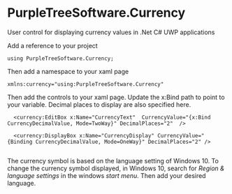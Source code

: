 # PurpleTreeSoftware.Currency

User control for displaying currency values in .Net C# UWP applications


Add a reference to your project
```
using PurpleTreeSoftware.Currency;
```

Then add a namespace to your xaml page
```
xmlns:currency="using:PurpleTreeSoftware.Currency"
```

Then add the controls to your xaml page. Update the x:Bind path to point to your variable. 
Decimal places to display are also specified here.

```
  <currency:EditBox x:Name="CurrencyText"  CurrencyValue="{x:Bind CurrencyDecimalValue, Mode=TwoWay}" DecimalPlaces="2"  />
  
  <currency:DisplayBox x:Name="CurrencyDisplay" CurrencyValue="{Binding CurrencyDecimalValue, Mode=OneWay}" DecimalPlaces="2" />
                                    
```   

The currency symbol is based on the language setting of Windows 10.
To change the currency symbol displayed, in Windows 10, search for *Region & language settings* in the windows *start menu*. Then add your desired language.
